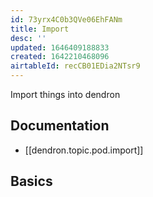 ```yaml
---
id: 73yrx4C0b3QVe06EhFANm
title: Import
desc: ''
updated: 1646409188833
created: 1642210468096
airtableId: recCB01EDia2NTsr9
---
```



Import things into dendron

## Documentation

- [[dendron.topic.pod.import]]

## Basics

<!-- Insert basic functionality for this -->
<!-- See #tags.feature.lookup-->


